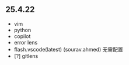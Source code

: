 ## 25.4.22

- vim
- python
- copilot
- error lens
- flash.vscode(latest) (sourav.ahmed) 无需配置
- [?] gitlens

